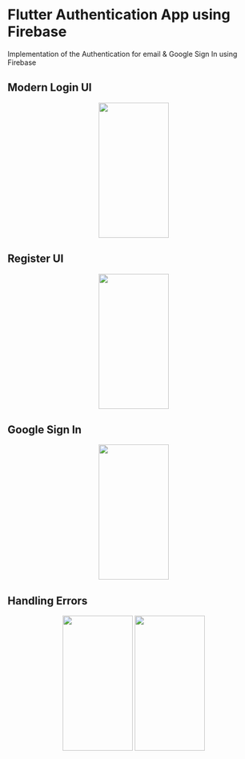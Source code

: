 # Flutter Authentication App using Firebase

 Implementation of the Authentication for email & Google Sign In using Firebase

## Modern Login UI
<p align="center">
<img src="https://github.com/merna903/auth_using_firebase/assets/83590570/b6d9440a-e2b6-426c-b918-0843e6540454" height="270" width="140"  >
</p>

## Register UI
<p align="center">
<img src="https://github.com/merna903/auth_using_firebase/assets/83590570/08d918d0-a0eb-46ea-9eb6-9c183f0357c6" height="270" width="140"  >
</p>

## Google Sign In
<p align="center">
<img src="https://github.com/merna903/auth_using_firebase/assets/83590570/83eabe5e-e2a7-4c1f-bdb8-dc44a0083f7d" height="270" width="140"  >
</p>

## Handling Errors
<p align="center">
<img src="https://github.com/merna903/auth_using_firebase/assets/83590570/108da596-1862-4566-8c12-23d7a7649a37" height="270" width="140"  >
<img src="https://github.com/merna903/auth_using_firebase/assets/83590570/ee552546-32c6-40e0-8ad7-3785309d52ad" height="270" width="140"  >
</p>


